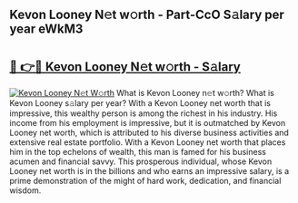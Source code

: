 ## Kevon Looney N𝚎t w𝚘rth - Part-CcO S𝚊lary per year eWkM3

# <h2><a href="http://gc1mc4.nevu.top/?p=Kevon+Looney">🔗 👉🔴 Kevon Looney N𝚎t w𝚘rth - S𝚊lary</a></h2>

[![Kevon Looney N𝚎t W𝚘rth](https://i.imgur.com/Oavwk0R.jpeg)](http://gc1mc4.nevu.top/?p=Kevon+Looney)
What is Kevon Looney n𝚎t w𝚘rth? What is Kevon Looney s𝚊lary per year?
With a Kevon Looney net worth that is impressive, this wealthy person is among the richest in his industry. His income from his employment is impressive, but it is outmatched by Kevon Looney net worth, which is attributed to his diverse business activities and extensive real estate portfolio. With a Kevon Looney net worth that places him in the top echelons of wealth, this man is famed for his business acumen and financial savvy. This prosperous individual, whose Kevon Looney net worth is in the billions and who earns an impressive salary, is a prime demonstration of the might of hard work, dedication, and financial wisdom.
